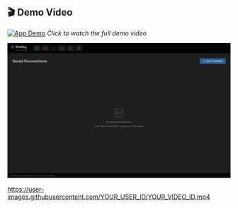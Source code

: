 ## 🎬 Demo Video

<!-- Option 1: YouTube Embed with Thumbnail -->
[![App Demo](docs/screenshots/screenshot-main.png)](https://youtube.com/watch?v=YOUR_VIDEO_ID)
*Click to watch the full demo video*

<!-- Option 2: Direct GIF Embed -->
![App Demo](docs/screenshots/demo.gif)

<!-- Option 3: GitHub-Hosted Video (MP4, max 10MB) -->
https://user-images.githubusercontent.com/YOUR_USER_ID/YOUR_VIDEO_ID.mp4
